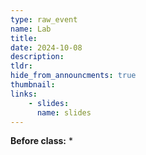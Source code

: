 ```yaml
---
type: raw_event
name: Lab
title: 
date: 2024-10-08
description: 
tldr: 
hide_from_announcments: true
thumbnail:
links:
    - slides: 
      name: slides
---
```


**Before class:**
* 
